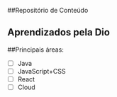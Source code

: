 ##Repositório de Conteúdo
## Aprendizados pela Dio

##Principais áreas:

- [ ] Java
- [ ] JavaScript+CSS
- [ ] React
- [ ] Cloud 
